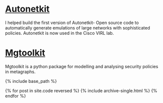 
#  <a href="http://autonetkit.org"> Autonetkit </a>


I helped build  the first version of Autonetkit- Open source code to automatically  generate emulations of large networks with sophisticated policies. Autonetkit is now used in the Cisco VIRL lab.


#  <a href="http://autonetkit.org](https://github.com/dinesharanathunga/mgtoolkit"> Mgtoolkit </a>


Mgtoolkit is a python package for modelling and analysing security policies in metagraphs.

{% include base_path %}

{% for post in site.code reversed %} {% include archive-single.html %} {% endfor %}
